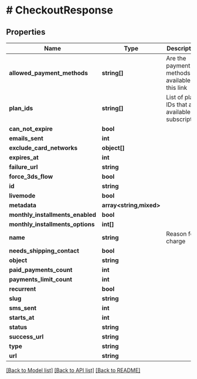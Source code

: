 # # CheckoutResponse

## Properties

Name | Type | Description | Notes
------------ | ------------- | ------------- | -------------
**allowed_payment_methods** | **string[]** | Are the payment methods available for this link | [optional]
**plan_ids** | **string[]** | List of plan IDs that are available for subscription | [optional]
**can_not_expire** | **bool** |  | [optional]
**emails_sent** | **int** |  | [optional]
**exclude_card_networks** | **object[]** |  | [optional]
**expires_at** | **int** |  | [optional]
**failure_url** | **string** |  | [optional]
**force_3ds_flow** | **bool** |  | [optional]
**id** | **string** |  |
**livemode** | **bool** |  |
**metadata** | **array<string,mixed>** |  | [optional]
**monthly_installments_enabled** | **bool** |  | [optional]
**monthly_installments_options** | **int[]** |  | [optional]
**name** | **string** | Reason for charge |
**needs_shipping_contact** | **bool** |  | [optional]
**object** | **string** |  |
**paid_payments_count** | **int** |  | [optional]
**payments_limit_count** | **int** |  | [optional]
**recurrent** | **bool** |  | [optional]
**slug** | **string** |  | [optional]
**sms_sent** | **int** |  | [optional]
**starts_at** | **int** |  | [optional]
**status** | **string** |  | [optional]
**success_url** | **string** |  | [optional]
**type** | **string** |  | [optional]
**url** | **string** |  | [optional]

[[Back to Model list]](../../README.md#models) [[Back to API list]](../../README.md#endpoints) [[Back to README]](../../README.md)
